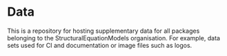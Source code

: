 # Data

This is a repository for hosting supplementary data for all packages belonging to the StructuralEquationModels organisation. For example, data sets used for CI and documentation or image files such as logos.
